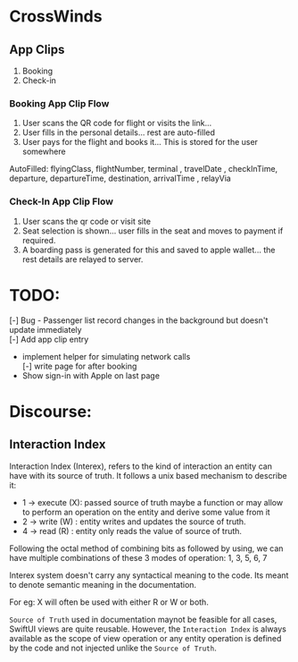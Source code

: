 #  CrossWinds

## App Clips


1. Booking
2. Check-in


### Booking App Clip Flow

1. User scans the QR code for flight or visits the link...
2. User fills in the personal details... rest are auto-filled
3. User pays for the flight and books it... This is stored for the user somewhere


AutoFilled:   flyingClass, flightNumber,  terminal , travelDate , checkInTime, departure, departureTime, destination, arrivalTime , relayVia

### Check-In App Clip Flow

1. User scans the qr code or visit site
2. Seat selection is shown... user fills in the seat and moves to payment if required.
3. A boarding pass is generated for this and saved to apple wallet... the rest details are relayed to server.


# TODO:

[-] Bug - Passenger list record changes in the background but doesn't update immediately  
[-] Add app clip entry     
- implement helper for simulating network calls  
[-] write page for after booking   
- Show sign-in with Apple on last page  



# Discourse:

## Interaction Index

Interaction Index (Interex), refers to the kind of interaction an entity can have with its source of truth. It follows a unix based mechanism to describe it:

- 1 -> execute (X):  passed source of truth maybe a function or may allow to perform an operation on the entity and derive some value from it
- 2 -> write (W) : entity writes and updates the source of truth.
- 4 ->  read (R) : entity only reads the value of source of truth.

Following the octal method of combining bits as followed by using, we can have multiple combinations of these 3 modes of operation: 1, 3, 5, 6, 7

Interex system doesn't carry any syntactical meaning to the code. Its meant to denote semantic meaning in the documentation.

For eg: X will often be used with either R or W or both.


`Source of Truth` used in documentation maynot be feasible for all cases, SwiftUI views are quite reusable. However, the `Interaction Index` is always available as the scope of view operation or any entity operation is defined by the code and not injected unlike the `Source of Truth`.
